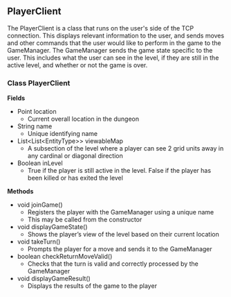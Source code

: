 ## PlayerClient ##

The PlayerClient is a class that runs on the user's side of the TCP connection. This displays relevant information to the user, and sends moves and other commands that the user would like to perform in the game to the GameManager. The GameManager sends the game state specific to the user. This includes what the user can see in the level, if they are still in the active level, and whether or not the game is over. 

### Class PlayerClient ###

**Fields**
* Point location
  * Current overall location in the dungeon
* String name
  * Unique identifying name
* List\<List\<EntityType\>\> viewableMap
  * A subsection of the level where a player can see 2 grid units away in any cardinal or diagonal direction
* Boolean inLevel
  * True if the player is still active in the level. False if the player has been killed or has exited the level

**Methods**
* void joinGame()
  * Registers the player with the GameManager using a unique name
  * This may be called from the constructor
* void displayGameState()
  * Shows the player’s view of the level based on their current location
* void takeTurn()
  * Prompts the player for a move and sends it to the GameManager
* boolean checkReturnMoveValid()
  * Checks that the turn is valid and correctly processed by the GameManager
* void displayGameResult()
  * Displays the results of the game to the player

